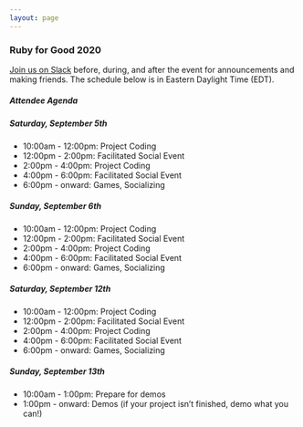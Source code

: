 ```yaml
---
layout: page
---
```


### Ruby for Good 2020

[Join us on Slack](https://rubyforgood.herokuapp.com/) before, during, and after the event for announcements and making friends. The schedule below is in Eastern Daylight Time (EDT). 

##### Attendee Agenda

##### Saturday, September 5th

* 10:00am - 12:00pm: Project Coding
* 12:00pm - 2:00pm: Facilitated Social Event
* 2:00pm - 4:00pm: Project Coding
* 4:00pm - 6:00pm: Facilitated Social Event
* 6:00pm - onward: Games, Socializing

##### Sunday, September 6th

* 10:00am - 12:00pm: Project Coding
* 12:00pm - 2:00pm: Facilitated Social Event
* 2:00pm - 4:00pm: Project Coding
* 4:00pm - 6:00pm: Facilitated Social Event
* 6:00pm - onward: Games, Socializing

##### Saturday, September 12th

* 10:00am - 12:00pm: Project Coding
* 12:00pm - 2:00pm: Facilitated Social Event
* 2:00pm - 4:00pm: Project Coding
* 4:00pm - 6:00pm: Facilitated Social Event
* 6:00pm - onward: Games, Socializing

##### Sunday, September 13th

* 10:00am - 1:00pm: Prepare for demos
* 1:00pm - onward: Demos (if your project isn’t finished, demo what you can!)
